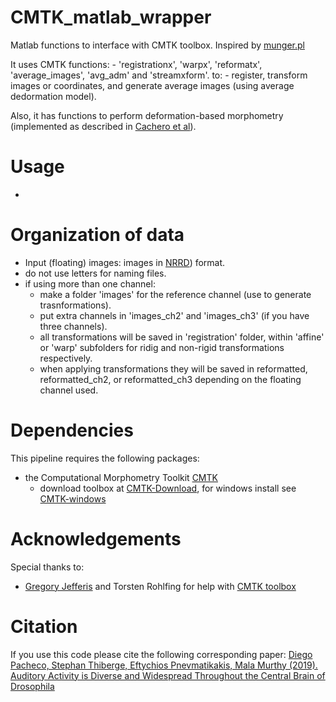 # CMTK_matlab_wrapper

Matlab functions to interface with CMTK toolbox.
Inspired by [munger.pl](https://github.com/jefferis/AnalysisSuiteBin/blob/master/munger.pl)

It uses CMTK functions:
    - 'registrationx', 'warpx', 'reformatx', 'average_images', 'avg_adm' and 'streamxform'.
to:
    - register, transform images or coordinates, and generate average images (using average dedormation model).

Also, it has functions to perform deformation-based morphometry (implemented as described in [Cachero et al](https://www.sciencedirect.com/science/article/pii/S0960982210009474?via%3Dihub)).

# Usage

-

# Organization of data

- Input (floating) images: images in [NRRD](http://teem.sourceforge.net/nrrd/format.html)) format.
- do not use letters for naming files.
- if using more than one channel:
    - make a folder 'images' for the reference channel (use to generate trasnformations).
    - put extra channels in 'images_ch2' and 'images_ch3' (if you have three channels).
    - all transformations will be saved in 'registration' folder, within 'affine' or 'warp' subfolders for ridig and non-rigid transformations respectively.
    - when applying transformations they will be saved in reformatted, reformatted_ch2, or reformatted_ch3 depending on the floating channel used.

# Dependencies

This pipeline requires the following packages:
- the Computational Morphometry Toolkit [CMTK](https://www.nitrc.org/projects/cmtk)
    - download toolbox at [CMTK-Download](https://www.nitrc.org/frs/?group_id=212), for windows install see [CMTK-windows](https://github.com/jefferis/nat/blob/master/vignettes/Installation.Rmd)

# Acknowledgements

Special thanks to:
- [Gregory Jefferis](https://github.com/jefferis) and Torsten Rohlfing for help with [CMTK toolbox](https://www.nitrc.org/projects/cmtk)

# Citation

If you use this code please cite the following corresponding paper:
[Diego Pacheco, Stephan Thiberge, Eftychios Pnevmatikakis, Mala Murthy (2019). Auditory Activity is Diverse and Widespread Throughout the Central Brain of Drosophila](https://doi.org/10.1101/709519)
